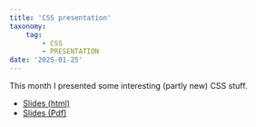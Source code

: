 ```yaml
---
title: 'CSS presentation'
taxonomy:
    tag:
        - CSS
        - PRESENTATION
date: '2025-01-25'
---
```


This month I presented some interesting (partly new) CSS stuff.

- [Slides (html)](./slides/index.html)
- [Slides (Pdf)](./slides/slides.pdf)